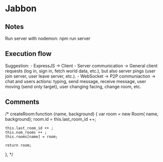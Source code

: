 # Jabbon
 
## Notes

Run server with nodemon: npm run server

## Execution flow

Suggestion: 
    - ExpressJS -> Client - Server communication -> General client requests (log in, sign in, fetch world data, etc.), but also server pings (user join server, user leave server, etc.).
    - WebSocket -> P2P communiaction -> chat and users actions: typing, send message, receive message, user moving (send only target), user changing facing, change room, etc.

## Comments

/* 
createRoom:function (name, background)
{
    var room = new Room( name, background);
    room.id = this.last_room_id ++;

    this.last_room_id ++ ;
    this.num_rooms ++ ;
    this.rooms[name] = room;

    return room;
},
*/